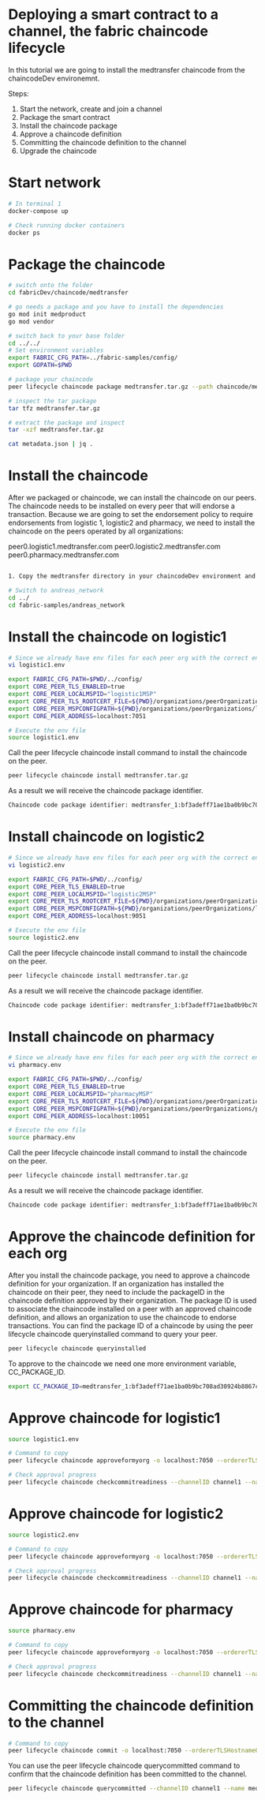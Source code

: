 # Deploying a smart contract to a channel, the fabric chaincode lifecycle

In this tutorial we are going to install the medtransfer chaincode from the chaincodeDev environemnt.

Steps:
1. Start the network, create and join a channel
2. Package the smart contract
3. Install the chaincode package
4. Approve a chaincode definition
5. Committing the chaincode definition to the channel
6. Upgrade the chaincode


# Start network

```bash
# In terminal 1
docker-compose up

# Check running docker containers
docker ps
```

# Package the chaincode
```bash
# switch onto the folder
cd fabricDev/chaincode/medtransfer

# go needs a package and you have to install the dependencies
go mod init medproduct
go mod vendor

# switch back to your base folder
cd ../../
# Set environment variables
export FABRIC_CFG_PATH=../fabric-samples/config/
export GOPATH=$PWD

# package your chaincode
peer lifecycle chaincode package medtransfer.tar.gz --path chaincode/medtransfer/ --lang golang --label medtransfer_1

# inspect the tar package
tar tfz medtransfer.tar.gz

# extract the package and inspect
tar -xzf medtransfer.tar.gz

cat metadata.json | jq .
```

# Install the chaincode
After we packaged or chaincode, we can install the chaincode on our peers. The chaincode needs to be installed on every peer that will endorse a transaction. Because we are going to set the endorsement policy to require endorsements from logistic 1, logistic2 and pharmacy, we need to install the chaincode on the peers operated by all organizations:

peer0.logistic1.medtransfer.com
peer0.logistic2.medtransfer.com
peer0.pharmacy.medtransfer.com


```bash

1. Copy the medtransfer directory in your chaincodeDev environment and paste it inside your own network.

# Switch to andreas_network
cd ../
cd fabric-samples/andreas_network

```

 # Install the chaincode on logistic1
 ```bash
# Since we already have env files for each peer org with the correct environment variables, we don't need to repeat this process. However if you don't, follow this:
vi logistic1.env

export FABRIC_CFG_PATH=$PWD/../config/
export CORE_PEER_TLS_ENABLED=true
export CORE_PEER_LOCALMSPID="logistic1MSP"
export CORE_PEER_TLS_ROOTCERT_FILE=${PWD}/organizations/peerOrganizations/logistic1.medtransfer.com/peers/peer0.logistic1.medtransfer.com/tls/ca.crt
export CORE_PEER_MSPCONFIGPATH=${PWD}/organizations/peerOrganizations/logistic1.medtransfer.com/users/Admin@logistic1.medtransfer.com/msp
export CORE_PEER_ADDRESS=localhost:7051

# Execute the env file
source logistic1.env
```

Call the peer lifecycle chaincode install command to install the chaincode on the peer.

```bash
peer lifecycle chaincode install medtransfer.tar.gz

```

As a result we will receive the chaincode package identifier.

```bash
Chaincode code package identifier: medtransfer_1:bf3adeff71ae1ba0b9bc708ad30924b8867cabf67c74c19a96d5791188038389
```

 # Install chaincode on logistic2
 ```bash
 # Since we already have env files for each peer org with the correct environment variables, we don't need to repeat this process. However if you don't, follow this:
 vi logistic2.env

 export FABRIC_CFG_PATH=$PWD/../config/
 export CORE_PEER_TLS_ENABLED=true
 export CORE_PEER_LOCALMSPID="logistic2MSP"
 export CORE_PEER_TLS_ROOTCERT_FILE=${PWD}/organizations/peerOrganizations/logistic2.medtransfer.com/peers/peer0.logistic2.medtransfer.com/tls/ca.crt
 export CORE_PEER_MSPCONFIGPATH=${PWD}/organizations/peerOrganizations/logistic2.medtransfer.com/users/Admin@logistic2.medtransfer.com/msp
 export CORE_PEER_ADDRESS=localhost:9051

 # Execute the env file
 source logistic2.env
 ```

 Call the peer lifecycle chaincode install command to install the chaincode on the peer.

 ```bash
 peer lifecycle chaincode install medtransfer.tar.gz

 ```

 As a result we will receive the chaincode package identifier.

 ```bash
 Chaincode code package identifier: medtransfer_1:bf3adeff71ae1ba0b9bc708ad30924b8867cabf67c74c19a96d5791188038389
 ```

# Install chaincode on pharmacy
 ```bash
 # Since we already have env files for each peer org with the correct environment variables, we don't need to repeat this process. However if you don't, follow this:
 vi pharmacy.env

 export FABRIC_CFG_PATH=$PWD/../config/
 export CORE_PEER_TLS_ENABLED=true
 export CORE_PEER_LOCALMSPID="pharmacyMSP"
 export CORE_PEER_TLS_ROOTCERT_FILE=${PWD}/organizations/peerOrganizations/pharmacy.medtransfer.com/peers/peer0.pharmacy.medtransfer.com/tls/ca.crt
 export CORE_PEER_MSPCONFIGPATH=${PWD}/organizations/peerOrganizations/pharmacy.medtransfer.com/users/Admin@pharmacy.medtransfer.com/msp
 export CORE_PEER_ADDRESS=localhost:10051

 # Execute the env file
 source pharmacy.env
 ```

 Call the peer lifecycle chaincode install command to install the chaincode on the peer.

 ```bash
 peer lifecycle chaincode install medtransfer.tar.gz

 ```

 As a result we will receive the chaincode package identifier.

 ```bash
 Chaincode code package identifier: medtransfer_1:bf3adeff71ae1ba0b9bc708ad30924b8867cabf67c74c19a96d5791188038389
 ```

# Approve the chaincode definition for each org
After you install the chaincode package, you need to approve a chaincode definition for your organization. If an organization has installed the chaincode on their peer, they need to include the packageID in the chaincode definition approved by their organization. The package ID is used to associate the chaincode installed on a peer with an approved chaincode definition, and allows an organization to use the chaincode to endorse transactions. You can find the package ID of a chaincode by using the peer lifecycle chaincode queryinstalled command to query your peer.

```bash
peer lifecycle chaincode queryinstalled
```

To approve to the chaincode we need one more environment variable, CC_PACKAGE_ID.
```bash 
export CC_PACKAGE_ID=medtransfer_1:bf3adeff71ae1ba0b9bc708ad30924b8867cabf67c74c19a96d5791188038389
```
 # Approve chaincode for logistic1
  ```bash
  source logistic1.env
  
 # Command to copy
 peer lifecycle chaincode approveformyorg -o localhost:7050 --ordererTLSHostnameOverride orderer.medtransfer.com --channelID channel1 --name medtransfer --version 1 --package-id $CC_PACKAGE_ID --sequence 1 --tls --cafile ${PWD}/organizations/ordererOrganizations/medtransfer.com/orderers/orderer.medtransfer.com/msp/tlscacerts/tlsca.medtransfer.com-cert.pem
 
 # Check approval progress
 peer lifecycle chaincode checkcommitreadiness --channelID channel1 --name medtransfer --version 1 --sequence 1 --tls --cafile ${PWD}/organizations/ordererOrganizations/medtransfer.com/orderers/orderer.medtransfer.com/msp/tlscacerts/tlsca.medtransfer.com-cert.pem --output json

 ```

  # Approve chaincode for logistic2
  ```bash
  source logistic2.env
  
 # Command to copy
 peer lifecycle chaincode approveformyorg -o localhost:7050 --ordererTLSHostnameOverride orderer.medtransfer.com --channelID channel1 --name medtransfer --version 1 --package-id $CC_PACKAGE_ID --sequence 1 --tls --cafile ${PWD}/organizations/ordererOrganizations/medtransfer.com/orderers/orderer.medtransfer.com/msp/tlscacerts/tlsca.medtransfer.com-cert.pem
 
 # Check approval progress
 peer lifecycle chaincode checkcommitreadiness --channelID channel1 --name medtransfer --version 1 --sequence 1 --tls --cafile ${PWD}/organizations/ordererOrganizations/medtransfer.com/orderers/orderer.medtransfer.com/msp/tlscacerts/tlsca.medtransfer.com-cert.pem --output json

 ```
  
  # Approve chaincode for pharmacy
  ```bash
  source pharmacy.env
  
 # Command to copy
 peer lifecycle chaincode approveformyorg -o localhost:7050 --ordererTLSHostnameOverride orderer.medtransfer.com --channelID channel1 --name medtransfer --version 1 --package-id $CC_PACKAGE_ID --sequence 1 --tls --cafile ${PWD}/organizations/ordererOrganizations/medtransfer.com/orderers/orderer.medtransfer.com/msp/tlscacerts/tlsca.medtransfer.com-cert.pem
 
 # Check approval progress
 peer lifecycle chaincode checkcommitreadiness --channelID channel1 --name medtransfer --version 1 --sequence 1 --tls --cafile ${PWD}/organizations/ordererOrganizations/medtransfer.com/orderers/orderer.medtransfer.com/msp/tlscacerts/tlsca.medtransfer.com-cert.pem --output json

 ```

# Committing the chaincode definition to the channel

```bash
# Command to copy
peer lifecycle chaincode commit -o localhost:7050 --ordererTLSHostnameOverride orderer.medtransfer.com --channelID channel1 --name medtransfer --version 1 --sequence 1 --tls --cafile ${PWD}/organizations/ordererOrganizations/medtransfer.com/orderers/orderer.medtransfer.com/msp/tlscacerts/tlsca.medtransfer.com-cert.pem --peerAddresses localhost:7051 --tlsRootCertFiles ${PWD}/organizations/peerOrganizations/logistic1.medtransfer.com/peers/peer0.logistic1.medtransfer.com/tls/ca.crt --peerAddresses localhost:9051 --tlsRootCertFiles ${PWD}/organizations/peerOrganizations/logistic2.medtransfer.com/peers/peer0.logistic2.medtransfer.com/tls/ca.crt --peerAddresses localhost:10051 --tlsRootCertFiles ${PWD}/organizations/peerOrganizations/pharmacy.medtransfer.com/peers/peer0.pharmacy.medtransfer.com/tls/ca.crt

```
You can use the peer lifecycle chaincode querycommitted command to confirm that the chaincode definition has been committed to the channel.

```bash
peer lifecycle chaincode querycommitted --channelID channel1 --name medtransfer --cafile ${PWD}/organizations/ordererOrganizations/medtransfer.com/orderers/orderer.medtransfer.com/msp/tlscacerts/tlsca.medtransfer.com-cert.pem
```









